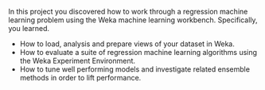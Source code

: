 In this project you discovered how to work through a regression machine learning problem using
the Weka machine learning workbench. Specifically, you learned.
- How to load, analysis and prepare views of your dataset in Weka.
- How to evaluate a suite of regression machine learning algorithms using the Weka Experiment Environment.
- How to tune well performing models and investigate related ensemble methods in order to
lift performance.